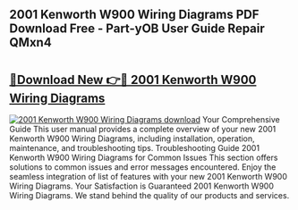 ## 2001 Kenworth W900 Wiring Diagrams PDF Download Free - Part-yOB User Guide Repair QMxn4

# <h2><a href="http://dfm16qk.blite.top/?on=2001+Kenworth+W900+Wiring+Diagrams">🔗Download New 👉🔴 2001 Kenworth W900 Wiring Diagrams</a></h2>

[![2001 Kenworth W900 Wiring Diagrams download](https://i.imgur.com/lujVjoI.png)](http://dfm16qk.blite.top/?on=2001+Kenworth+W900+Wiring+Diagrams)
Your Comprehensive Guide This user manual provides a complete overview of your new 2001 Kenworth W900 Wiring Diagrams, including installation, operation, maintenance, and troubleshooting tips. Troubleshooting Guide 2001 Kenworth W900 Wiring Diagrams for Common Issues This section offers solutions to common issues and error messages encountered. Enjoy the seamless integration of list of features with your new 2001 Kenworth W900 Wiring Diagrams. Your Satisfaction is Guaranteed 2001 Kenworth W900 Wiring Diagrams. We stand behind the quality of our products and services.
